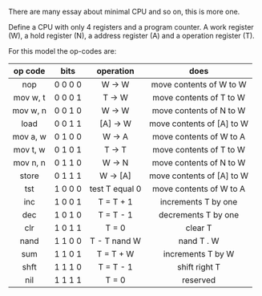 There are many essay about minimal CPU and so on, this is more one.

Define a CPU with only 4 registers and a program counter. A work register (W), a hold register (N), a address register (A) and a operation register (T). 

For this model the op-codes are:

  | op code | bits | operation | does |
  | :----: | :----: | :----: | :----: |
  | nop | 0 0 0 0 | W -> W | move contents of W to W |
  | mov w, t | 0 0 0 1 | T -> W | move contents of T to W |
  | mov w, n | 0 0 1 0 | W -> W | move contents of N to W |
  | load | 0 0 1 1 | [A] -> W | move contents of [A] to W |
  | mov a, w | 0 1 0 0 | W -> A | move contents of W to A |
  | mov t, w | 0 1 0 1 | T -> T | move contents of T to W |
  | mov n, n | 0 1 1 0 | W -> N | move contents of N to W |
  | store | 0 1 1 1 | W -> [A] | move contents of [A] to W |
  | tst | 1 0 0 0 | test T equal 0 | move contents of W to A |
  | inc | 1 0 0 1 | T = T + 1 | increments T by one |
  | dec | 1 0 1 0 | T = T - 1 | decrements T by one |
  | clr | 1 0 1 1 | T = 0 | clear T|
  | nand | 1 1 0 0 | T - T nand W | nand T . W |
  | sum | 1 1 0 1 | T = T + W | increments T by W |
  | shft | 1 1 1 0 | T = T - 1 | shift right T |
  | nil | 1 1 1 1 | T = 0 | reserved |
  
  
  
